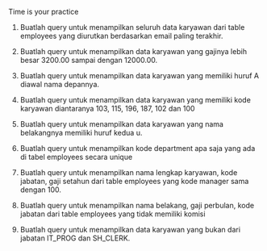 Time is your practice


1. Buatlah query untuk menampilkan seluruh data karyawan dari table employees yang diurutkan berdasarkan email paling terakhir.

2. Buatlah query untuk menampilkan data karyawan yang gajinya lebih besar 3200.00 sampai dengan 12000.00.

3. Buatlah query untuk menampilkan data karyawan yang memiliki huruf A diawal nama depannya.

4. Buatlah query untuk menampilkan data karyawan yang memiliki kode karyawan diantaranya 103, 115, 196, 187, 102 dan 100

5. Buatlah query untuk menampilkan data karyawan yang nama belakangnya memiliki huruf kedua u.

6. Buatlah query untuk menampilkan kode department apa saja yang ada di tabel employees secara unique

7. Buatlah query untuk menampilkan nama lengkap karyawan, kode jabatan, gaji setahun dari table employees yang kode manager sama dengan 100.

8. Buatlah query untuk menampilkan nama belakang, gaji perbulan, kode jabatan dari table employees yang tidak memiliki komisi

9. Buatlah query untuk menampilkan data karyawan yang bukan dari jabatan IT_PROG dan SH_CLERK.